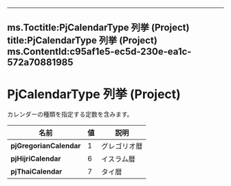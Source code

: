 

---
ms.Toctitle:PjCalendarType 列挙 (Project)
title:PjCalendarType 列挙 (Project)
ms.ContentId:c95af1e5-ec5d-230e-ea1c-572a70881985
---
# PjCalendarType 列挙 (Project)




カレンダーの種類を指定する定数を含みます。

|**名前**|**値**|**説明**|
|---|---|---|
|**pjGregorianCalendar**|1|グレゴリオ暦|
|**pjHijriCalendar**|6|イスラム暦|
|**pjThaiCalendar**|7|タイ暦|




